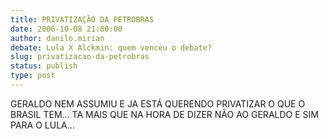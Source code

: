 ```yaml
---
title: PRIVATIZAÇÃO DA PETROBRAS
date: 2006-10-08 21:00:00
author: danilo.mirian
debate: Lula X Alckmin: quem venceu o debate?
slug: privatizacao-da-petrobras
status: publish 
type: post
---
```


GERALDO NEM ASSUMIU E JA ESTÁ QUERENDO PRIVATIZAR O QUE O BRASIL TEM... TA MAIS QUE NA HORA DE DIZER NÃO AO GERALDO E SIM PARA O LULA...
